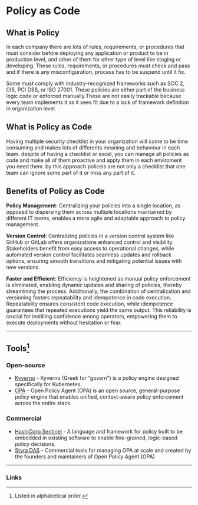 # Policy as Code

## What is Policy

In each company there are lots of rules, requirements, or procedures that must consider before deploying any application or product to be in production level, and other of them for other type of level like staging or developing. These rules, requirements, or procedures must check and pass and if there is any misconfiguration, process has to be suspend until it fix.

Some must comply with industry-recognized frameworks such as SOC 2, CIS, PCI DSS, or ISO 27001. These policies are either part of the business logic code or enforced manually.These are not easily trackable because every team implements it as it sees fit due to a lack of framework definition in organization level.

## What is Policy as Code

Having multiple security checklist in your organization will come to be time consuming and makes lots of differents meaning and behaviour in each team. despite of having a checklist or excel, you can manage all policies as code and make all of them proactive and apply them in each enviroment you need them. by this approach policeis are not only a checklist that one team can ignore some part of it or miss any part of it.

## Benefits of Policy as Code

**Policy Management**: Centralizing your policies into a single location, as opposed to dispersing them across multiple locations maintained by different IT teams, enables a more agile and adaptable approach to policy management.

**Version Control**: Centralizing policies in a version control system like GitHub or GitLab offers organizations enhanced control and visibility. Stakeholders benefit from easy access to operational changes, while automated version control facilitates seamless updates and rollback options, ensuring smooth transitions and mitigating potential issues with new versions.

**Faster and Efficient**: Efficiency is heightened as manual policy enforcement is eliminated, enabling dynamic updates and sharing of policies, thereby streamlining the process. Additionally, the combination of centralization and versioning fosters repeatability and idempotence in code execution. Repeatability ensures consistent code execution, while idempotence guarantees that repeated executions yield the same output. This reliability is crucial for instilling confidence among operators, empowering them to execute deployments without hesitation or fear.

---

## Tools[^1]

### Open-source

- [Kyverno](https://kyverno.io/) - Kyverno (Greek for “govern”) is a policy engine designed specifically for Kubernetes.
- [OPA](https://www.openpolicyagent.org/) - Open Policy Agent (OPA) is an open source, general-purpose policy engine that enables unified, context-aware policy enforcement across the entire stack.

### Commercial

- [HashiCorp Sentinel](https://developer.hashicorp.com/sentinel) - A language and framework for policy built to be embedded in existing software to enable fine-grained, logic-based policy decisions.
- [Styra DAS](https://www.styra.com/pricing/) - Commercial tools for managing OPA at scale and created by the founders and maintainers of Open Policy Agent (OPA)

---

### Links

[^1]: Listed in alphabetical order.
